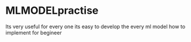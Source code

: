 # MLMODELpractise
Its very useful for every one 
its easy to develop the every ml model 
how to implement for begineer

